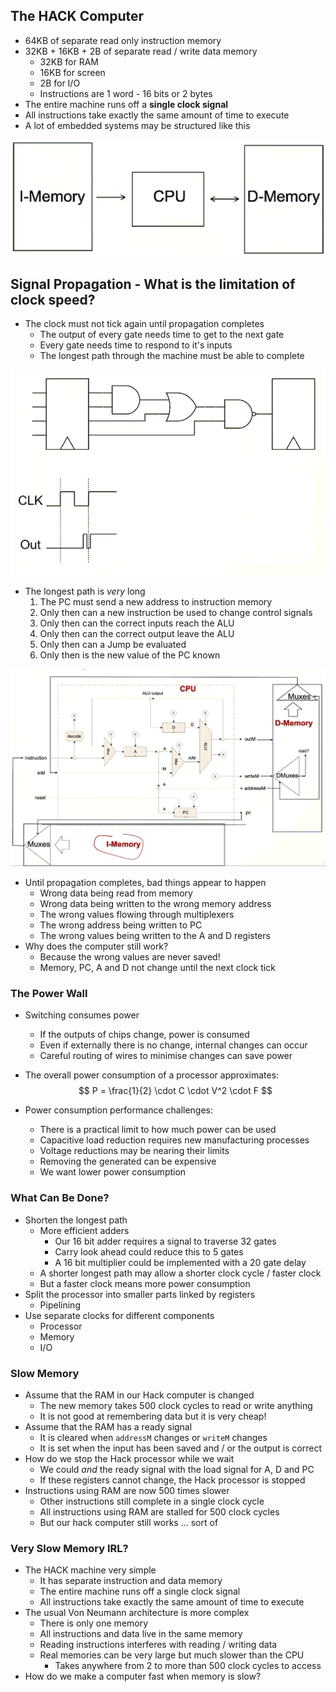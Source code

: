 ## The HACK Computer
- 64KB of separate read only instruction memory
- 32KB + 16KB + 2B of separate read / write data memory
	- 32KB for RAM
	- 16KB for screen
	- 2B for I/O
	- Instructions are 1 word - 16 bits or 2 bytes
- The entire machine runs off a **single clock signal**
- All instructions take exactly the same amount of time to execute
- A lot of embedded systems may be structured like this

![](Pasted%20image%2020231017113441.png)

## Signal Propagation - What is the limitation of clock speed?
- The clock must not tick again until propagation completes
	- The output of every gate needs time to get to the next gate
	- Every gate needs time to respond to it's inputs
	- The longest path through the machine must be able to complete

![](Pasted%20image%2020231017114054.png)

- The longest path is *very* long
	1. The PC must send a new address to instruction memory
	2. Only then can a new instruction be used to change control signals
	3. Only then can the correct inputs reach the ALU
	4. Only then can the correct output leave the ALU
	5. Only then can a Jump be evaluated
	6. Only then is the new value of the PC known

![](Pasted%20image%2020231017114758.png)

- Until propagation completes, bad things appear to happen
	- Wrong data being read from memory
	- Wrong data being written to the wrong memory address
	- The wrong values flowing through multiplexers
	- The wrong address being written to PC
	- The wrong values being written to the A and D registers
- Why does the computer still work?
	- Because the wrong values are never saved!
	- Memory, PC, A and D not change until  the next clock tick


### The Power Wall
- Switching consumes power
	- If the outputs of chips change, power is consumed
	- Even if externally there is no change, internal changes can occur
	- Careful routing of wires to minimise changes can save power

- The overall power consumption of a processor approximates:
$$
P = \frac{1}{2} \cdot C \cdot V^2 \cdot F
$$
- Power consumption performance challenges:
	- There is a practical limit to how much power can be used
	- Capacitive load reduction requires new manufacturing processes
	- Voltage reductions may be nearing their limits
	- Removing the generated can be expensive
	- We want lower power consumption

### What Can Be Done?
- Shorten the longest path
	- More efficient adders
		- Our 16 bit adder requires a signal to traverse 32 gates
		- Carry look ahead could reduce this to 5 gates
		- A 16 bit multiplier could be implemented with a 20 gate delay
	- A shorter longest path may allow a shorter clock cycle / faster clock
	- But a faster clock means more power consumption
- Split the processor into smaller parts linked by registers
	- Pipelining
- Use separate clocks for different components
	- Processor
	- Memory
	- I/O

### Slow Memory
- Assume that the RAM in our Hack computer is changed
	- The new memory takes 500 clock cycles to read or write anything
	- It is not good at remembering data but it is very cheap!
- Assume that the RAM has a ready signal
	- It is cleared when `addressM` changes or `writeM` changes
	- It is set when the input has been saved and / or the output is correct
- How do we stop the Hack processor while we wait
	- We could *and* the ready signal with the load signal for A, D and PC
	- If these registers cannot change, the Hack processor is stopped
- Instructions using RAM are now 500 times slower
	- Other instructions still complete in a single clock cycle
	- All instructions using RAM are stalled for 500 clock cycles
	- But our hack computer still works … sort of

### Very Slow Memory IRL?
- The HACK machine very simple
	- It has separate instruction and data memory
	- The entire machine runs off a single clock signal
	- All instructions take exactly the same amount of time to execute
- The usual Von Neumann architecture is more complex
	- There is only one memory
	- All instructions and data live in the same memory
	- Reading instructions interferes with reading / writing data
	- Real memories can be very large but much slower than the CPU
		- Takes anywhere from 2 to more than 500 clock cycles to access
- How do we make a computer fast when memory is slow?